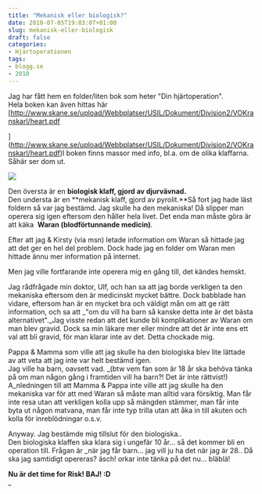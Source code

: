 ```yaml
---
title: "Mekanisk eller biologisk?"
date: 2010-07-05T19:03:07+01:00
slug: mekanisk-eller-biologisk
draft: false
categories:
- Hjärtoperationen
tags:
- blogg.se
- 2010
---
```

Jag har fått hem en folder/liten bok som heter "Din hjärtoperation".  
Hela boken kan även hittas här [http://www.skane.se/upload/Webbplatser/USIL/Dokument/Division2/VOKranskarl/heart.pdf  
  
](http://www.skane.se/upload/Webbplatser/USIL/Dokument/Division2/VOKranskarl/heart.pdf)I boken finns massor med info, bl.a. om de olika klaffarna.  
Såhär ser dom ut.  
  
![](/assets/images/blogg.se/dsc06061_96873773.jpg)  
  
Den översta är en **biologisk klaff, gjord av djurvävnad.**  
Den understa är en **mekanisk klaff, gjord av pyrolit.**Så fort jag hade läst foldern så var jag bestämd. Jag skulle ha den mekaniska! Då slipper man operera sig igen eftersom den håller hela livet. Det enda man måste göra är att käka  **Waran (blodförtunnande medicin)**.  
  
Efter att jag & Kirsty (via msn) letade information om Waran så hittade jag att det ger en hel del problem. Dock hade jag en folder om Waran men hittade ännu mer information på internet.  
  
Men jag ville fortfarande inte operera mig en gång till, det kändes hemskt.  
  
Jag rådfrågade min doktor, Ulf, och han sa att jag borde verkligen ta den mekaniska eftersom den är medicinskt mycket bättre. Dock babblade han vidare, eftersom han är en mycket bra och väldigt mån om att ge rätt information, och sa att _"om du vill ha barn så kanske detta inte är det bästa alternativet"._Jag visste redan att det kunde bli komplikationer av Waran om man blev gravid. Dock sa min läkare mer eller mindre att det är inte ens ett val att bli gravid, för man klarar inte av det. Detta chockade mig.  
  
Pappa & Mamma som ville att jag skulle ha den biologiska blev lite lättade av att veta att jag inte var helt bestämd igen.  
Jag ville ha barn, oavsett vad. _(btw vem fan som är 18 år ska behöva tänka på om man någon gång i framtiden vill ha barn?! Det är inte rättvist!)  
A_nledningen till att Mamma & Pappa inte ville att jag skulle ha den mekaniska var för att med Waran så måste man alltid vara försiktig. Man får inte resa utan att verkligen kolla upp så mängden stämmer, man får inte byta ut någon matvana, man får inte typ trilla utan att åka in till akuten och kolla för inreblödningar o.s.v.  
  
Anyway. Jag bestämde mig tillslut för den biologiska..  
Den biologiska klaffen ska klara sig i ungefär 10 år... så det kommer bli en operation till. Frågan är _när jag får barn... jag vill ju ha det när jag är 28.. Då ska jag samtidigt opereras? äsch! orkar inte tänka på det nu... bläblä!  
  
  
**Nu är det time for Risk! BAJ! :D**  
_[  
](http://www.skane.se/upload/Webbplatser/USIL/Dokument/Division2/VOKranskarl/heart.pdf)